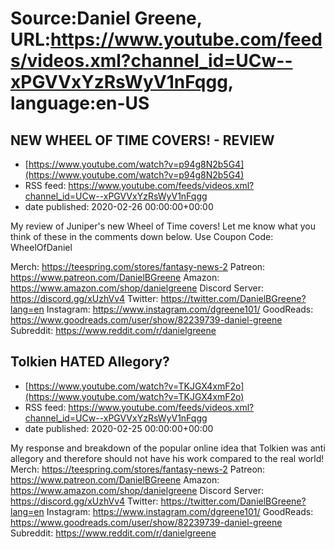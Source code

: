# Source:Daniel Greene, URL:https://www.youtube.com/feeds/videos.xml?channel_id=UCw--xPGVVxYzRsWyV1nFqgg, language:en-US

## NEW WHEEL OF TIME COVERS! - REVIEW
 - [https://www.youtube.com/watch?v=p94g8N2b5G4](https://www.youtube.com/watch?v=p94g8N2b5G4)
 - RSS feed: https://www.youtube.com/feeds/videos.xml?channel_id=UCw--xPGVVxYzRsWyV1nFqgg
 - date published: 2020-02-26 00:00:00+00:00

My review of Juniper's new Wheel of Time covers! Let me know what you think of these in the comments down below. 
Use Coupon Code: WheelOfDaniel 

Merch: https://teespring.com/stores/fantasy-news-2
Patreon: https://www.patreon.com/DanielBGreene
Amazon: https://www.amazon.com/shop/danielgreene
Discord Server: https://discord.gg/xUzhVv4
Twitter: https://twitter.com/DanielBGreene?lang=en
Instagram: https://www.instagram.com/dgreene101/
GoodReads: https://www.goodreads.com/user/show/82239739-daniel-greene
Subreddit: https://www.reddit.com/r/danielgreene

## Tolkien HATED Allegory?
 - [https://www.youtube.com/watch?v=TKJGX4xmF2o](https://www.youtube.com/watch?v=TKJGX4xmF2o)
 - RSS feed: https://www.youtube.com/feeds/videos.xml?channel_id=UCw--xPGVVxYzRsWyV1nFqgg
 - date published: 2020-02-25 00:00:00+00:00

My response and breakdown of the popular online idea that Tolkien was anti allegory and therefore should not have his work compared to the real world! 
Merch: https://teespring.com/stores/fantasy-news-2
Patreon: https://www.patreon.com/DanielBGreene
Amazon: https://www.amazon.com/shop/danielgreene
Discord Server: https://discord.gg/xUzhVv4
Twitter: https://twitter.com/DanielBGreene?lang=en
Instagram: https://www.instagram.com/dgreene101/
GoodReads: https://www.goodreads.com/user/show/82239739-daniel-greene
Subreddit: https://www.reddit.com/r/danielgreene


